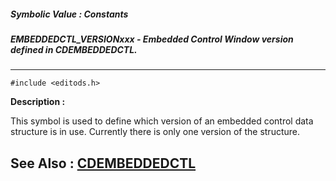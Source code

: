 ##### Symbolic Value : Constants
##### EMBEDDEDCTL_VERSIONxxx - Embedded Control Window version defined in CDEMBEDDEDCTL.
---
```
#include <editods.h>
```
**Description :**

This symbol is used to define which version of an embedded control data 
structure is in use. Currently there is only one version of the structure.

**See Also :**
[CDEMBEDDEDCTL](/reference/Data/CDEMBEDDEDCTL)
---
